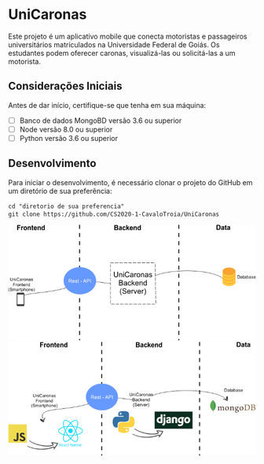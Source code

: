 # UniCaronas

Este projeto é um aplicativo mobile que conecta motoristas e passageiros
universitários matrículados na Universidade Federal de Goiás. Os estudantes
podem oferecer caronas, visualizá-las ou solicitá-las a um motorista.

## Considerações Iniciais

Antes de dar início, certifique-se que tenha em sua máquina:
- [ ] Banco de dados MongoBD versão 3.6 ou superior
- [ ] Node versão 8.0 ou superior
- [ ] Python versão 3.6 ou superior

## Desenvolvimento

Para iniciar o desenvolvimento, é necessário clonar o projeto do GitHub em um
diretório de sua preferência:

```shell
cd "diretorio de sua preferencia"
git clone https://github.com/CS2020-1-CavaloTroia/UniCaronas
```

![Diagrama arquitetural](https://raw.githubusercontent.com/CS2020-1-CavaloTroia/UniCaronas/master/arquitetura_UniCaronas.png?raw=true "Arquitetura do UniCaronas")
![Diagrama de tecnologias](https://raw.githubusercontent.com/CS2020-1-CavaloTroia/UniCaronas/master/tecnologias_UniCaronas.png?raw=true "Tecnologias do UniCaronas")
